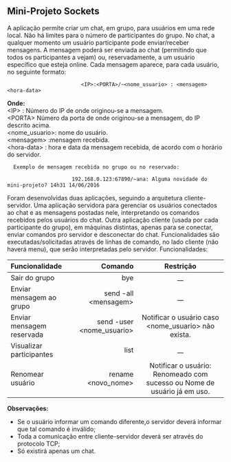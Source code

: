 ## Mini-Projeto Sockets

A aplicação permite criar um chat, em grupo, para usuários em uma rede local. Não há limites para o número de participantes do grupo. No chat, a qualquer momento um usuário participante pode enviar/receber mensagens. A mensagem poderá ser enviada ao chat (permitindo que todos os participantes a vejam) ou, reservadamente, a um usuário específico que esteja online. Cada mensagem aparece, para cada usuário, no seguinte formato:

                            <IP>:<PORTA>/~<nome_usuario> : <mensagem> <hora-data>

**Onde:**<br>
&lt;IP> : Número do IP de onde originou-se a mensagem.<br>
&lt;PORTA> Número da porta de onde originou-se a mensagem, do IP descrito acima.<br> 
&lt;nome_usuario>: nome do usuário.<br>
&lt;mensagem> :mensagem recebida.<br>
&lt;hora-data> : hora e data da mensagem recebida, de acordo com o horário do servidor.<br>

      Exemplo de mensagem recebida no grupo ou no reservado:

                         192.168.0.123:67890/~ana: Alguma novidade do mini-projeto? 14h31 14/06/2016

Foram desenvolvidas duas aplicações, seguindo a arquitetura cliente-servidor. Uma aplicação servidora para gerenciar os usuários conectados ao chat e as mensagens postadas nele, interpretando os comandos recebidos pelos usuários do chat. Outra aplicação cliente (usada por cada participante do grupo), em máquinas distintas, apenas para se conectar, enviar comandos pro servidor e desconectar do chat. 
Funcionalidades são executadas/solicitadas através de linhas de comando, no lado cliente (não haverá menu), que serão interpretadas pelo servidor. Funcionalidades:

| Funcionalidade | Comando | Restrição |
|:-----------|------------:|:------------:|
| Sair do grupo       |        bye |     __     |
| Enviar mensagem ao grupo     |      send -all &lt;mensagem>|    __    |
| Enviar mensagem reservada|         send -user &lt;nome_usuario> <mensagem> |     Notificar o usuário caso <nome_usuario> não exista.     |
|  Visualizar participantes        |          list |      __      |
| Renomear usuário       |       rename &lt;novo_nome> |    Notificar o usuário: Renomeado com sucesso ou Nome de usuário já em uso.   |

**Observações:**

* Se o usuário informar um comando diferente,o servidor deverá informar que tal comando é inválido;<br>
* Toda a comunicação entre cliente-servidor deverá ser através do protocolo TCP;<br>
* Só existirá apenas um chat.
